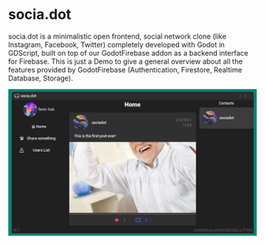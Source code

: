# socia.dot  
socia.dot is a minimalistic open frontend, social network clone (like Instagram, Facebook, Twitter) completely developed with Godot in GDScript, built on top of our GodotFirebase addon as a backend interface for Firebase. This is just a Demo to give a general overview about all the features provided by GodotFirebase (Authentication, Firestore, Realtime Database, Storage).

![home](./env/screenshots/home.png)